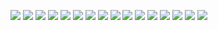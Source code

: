 ![](./Снимок%20экрана%202021-09-16%20092140.png)
![](./Снимок%20экрана%202021-09-16%20092204.png)
![](./Снимок%20экрана%202021-09-16%20092221.png)
![](./Снимок%20экрана%202021-09-16%20092254.png)
![](./Снимок%20экрана%202021-09-16%20092310.png)
![](./Снимок%20экрана%202021-09-16%20092329.png)
![](./Снимок%20экрана%202021-09-16%20092339.png)
![](./Снимок%20экрана%202021-09-16%20092410.png)
![](./Снимок%20экрана%202021-09-16%20092432.png)
![](./Снимок%20экрана%202021-09-16%20092445.png)
![](./Снимок%20экрана%202021-09-16%20092457.png)
![](./Снимок%20экрана%202021-09-16%20092518.png)
![](./Снимок%20экрана%202021-09-16%20092532.png)
![](./Снимок%20экрана%202021-09-16%20092544.png)
![](./Снимок%20экрана%202021-09-16%20092559.png)
![](./Снимок%20экрана%202021-09-16%20092614.png)
